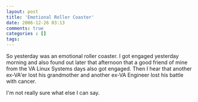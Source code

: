 ```yaml
---
layout: post
title: 'Emotional Roller Coaster'
date: 2006-12-26 03:13
comments: true
categories : []
tags:
---
```

So yesterday was an emotional roller coaster. I got engaged yesterday morning and also found out later that afternoon that a good friend of mine from the VA Linux Systems days also got engaged. Then I hear that another ex-VA'er lost his grandmother and another ex-VA Engineer lost his battle with cancer.

I'm not really sure what else I can say.

